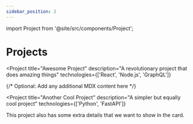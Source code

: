 ```yaml
---
sidebar_position: 2
---
```


import Project from '@site/src/components/Project';

# Projects

<Project
  title="Awesome Project"
  description="A revolutionary project that does amazing things"
  technologies={['React', 'Node.js', 'GraphQL']}
>
  {/* Optional: Add any additional MDX content here */}
</Project>

<Project
  title="Another Cool Project"
  description="A simpler but equally cool project"
  technologies={['Python', 'FastAPI']}
>
  This project also has some extra details that we want to show in the card.
</Project> 